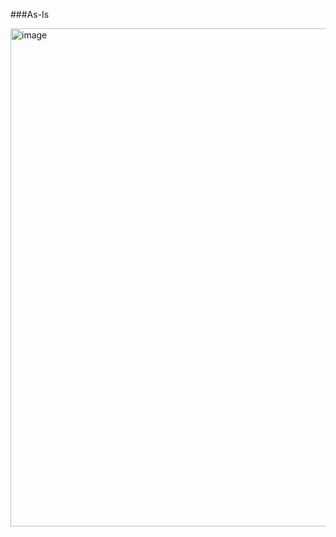 ###As-Is


<img width="740" height="797" alt="image" src="https://github.com/user-attachments/assets/4c965013-6141-41ce-96e5-caef255afef5" />
